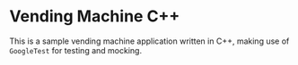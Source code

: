# Vending Machine C++

This is a sample vending machine application written in C++, making use of `GoogleTest` for testing and mocking.